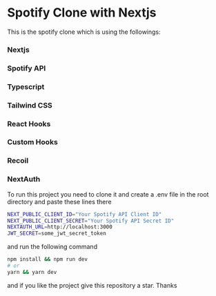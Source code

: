 # Spotify Clone with Nextjs

This is the spotify clone which is using the followings:
### Nextjs
### Spotify API
### Typescript
### Tailwind CSS
### React Hooks
### Custom Hooks
### Recoil
### NextAuth

To run this project you need to clone it and create a .env file in the root directory and paste these lines there
```bash
NEXT_PUBLIC_CLIENT_ID="Your Spotify API Client ID"
NEXT_PUBLIC_CLIENT_SECRET="Your Spotify API Secret ID"
NEXTAUTH_URL=http://localhost:3000
JWT_SECRET=some_jwt_secret_token
```
and run the following command

```bash
npm install && npm run dev
# or
yarn && yarn dev
```

and if you like the project give this repository a star. Thanks
